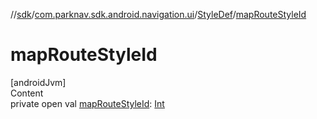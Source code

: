 //[sdk](../../../index.md)/[com.parknav.sdk.android.navigation.ui](../index.md)/[StyleDef](index.md)/[mapRouteStyleId](map-route-style-id.md)



# mapRouteStyleId  
[androidJvm]  
Content  
private open val [mapRouteStyleId](map-route-style-id.md): [Int](https://kotlinlang.org/api/latest/jvm/stdlib/kotlin/-int/index.html)  



